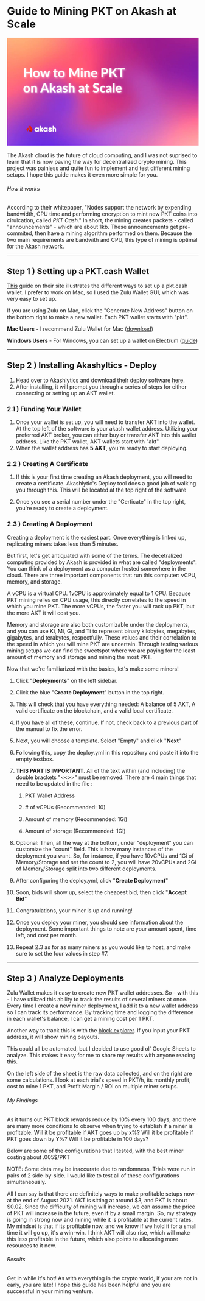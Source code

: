 # Guide to Mining PKT on Akash at Scale

[![Guide to Mining PKT on Akash at Scale](/docs/pkt-mining.jpg)](https://www.youtube.com/watch?v=GBXEzDu5JYE "Put hover text here!")


The Akash cloud is the future of cloud computing, and I was not suprised to learn that it is now paving the way for decentralized crypto mining. This project was painless and quite fun to implement and test different mining setups. I hope this guide makes it even more simple for you.

###### How it works

According to their whitepaper, "Nodes support the network by expending bandwidth, CPU time and performing encryption to mint new PKT coins into cirulcation, called *PKT Cash*." In short, the mining creates packets - called "announcements" - which are about 1kb. These announcements get pre-commited, then have a mining algorithm performed on them. Because the two main requirements are bandwith and CPU, this type of mining is optimal for the Akash network. 




---

## Step 1 ) Setting up a PKT.cash Wallet

[This](https://pkt.cash/wallet/#setup) guide on their site illustrates the different ways to set up a pkt.cash wallet. I prefer to work on Mac, so I used the Zulu Wallet GUI, which was very easy to set up. 

If you are using Zulu on Mac, click the "Generate New Address" button on the bottom right to make a new wallet. Each PKT wallet starts with "pkt".

**Mac Users** - I recommend Zulu Wallet for Mac ([download](https://github.com/artrepreneur/Zulu/releases))

**Windows Users** - For Windows, you can set up a wallet on Electrum ([guide](https://docs.pkt.cash/en/latest/electrum/#windows))



***

## Step 2 ) Installing Akashyltics - Deploy

1. Head over to Akashlytics and download their deploy software [here](https://akashlytics.com/deploy).
2. After installing, it will prompt you through a series of steps for either connecting or setting up an AKT wallet.

### 2.1 ) Funding Your Wallet

1. Once your wallet is set up, you will need to transfer AKT into the wallet. At the top left of the software is your akash wallet address. Utilizing your preferred AKT broker, you can either buy or transfer AKT into this wallet address. Like the PKT wallet, AKT wallets start with "akt"
2. When the wallet address has **5 AKT**, you're ready to start deploying.

### 2.2 ) Creating A Certificate

1. If this is your first time creating an Akash deployment, you will need to create a certificate. Akashlytic's Deploy tool does a good job of walking you through this. This will be located at the top right of the software

2. Once you see a serial number under the "Certicate" in the top right, you're ready to create a deployment.


### 2.3 )  Creating A Deployment

Creating a deployment is the easiest part. Once everything is linked up, replicating miners takes less than 5 minutes. 

But first, let's get antiquated with some of the terms. The decetralized computing provided by Akash is provided in what are called "deployments". You can think of a deployment as a computer hosted somewhere in the cloud. There are three important components that run this computer: vCPU, memory, and storage. 

A vCPU is a virtual CPU. 1vCPU is approximately equal to 1 CPU. Because PKT mining relies on CPU usage, this directly correlates to the speed in which you mine PKT. The more vCPUs, the faster you will rack up PKT, but the more AKT it will cost you.

Memory and storage are also both customizable under the deployments, and you can use Ki, Mi, Gi, and Ti to represent binary kilobytes, megabytes, gigabytes, and terabytes, respectfully.  These values and their correlation to the speed in which you will mine PKT are uncertain. Through testing various mining setups we can find the sweetspot where we are paying for the least amount of memory and storage and mining the most PKT.

Now that we're familiarized with the basics, let's make some miners!

1. Click "**Deployments**" on the left sidebar. 

2. Click the blue "**Create Deployment**" button in the top right.

3. This will check that you have everything needed: A balance of 5 AKT, A valid certificate on the blockchain, and a valid local certificate.

4. If you have all of these, continue. If not, check back to a previous part of the manual to fix the error.

5. Next, you will choose a template. Select "Empty" and click "**Next**"

6. Following this, copy the deploy.yml in this repository and paste it into the empty textbox. 

7. **THIS PART IS IMPORTANT**. All of the text within (and including) the double brackets "<<>>" must be removed. There are 4 main things that need to be updated in the file :

     1. PKT Wallet Address

     2. \# of vCPUs (Recommended: 10) 

     3. Amount of memory (Recommended: 1Gi)

     4. Amount of storage (Recommended: 1Gi)


8. Optional: Then, all the way at the bottom, under "deployment" you can customize the "count" field. This is how many instances of the deployment you want. So, for instance, if you have 10vCPUs and 1Gi of Memory/Storage and set the count to 2, you will have 20vCPUs and 2Gi of Memory/Storage split into two different deployments.

9. After configuring the deploy.yml, click "**Create Deployment**"

10. Soon, bids will show up, select the cheapest bid, then click "**Accept Bid**" 

11. Congratulations, your miner is up and running! 

12. Once you deploy your miner, you should see information about the deployment. Some important things to note are your amount spent, time left, and cost per month.

13. Repeat 2.3 as for as many miners as you would like to host, and make sure to set the four values in step #7. 

      

***

## Step 3 ) Analyze Deployments

Zulu Wallet makes it easy to create new PKT wallet addresses. So - with this - I have utilized this ability to track the results of several miners at once. Every time I create a new miner deployment, I add it to a new wallet address so I can track its performance. By tracking time and logging the difference in each wallet's balance, I can get a mining cost per 1 PKT. 

Another way to track this is with the [block explorer](https://explorer.pkt.cash/). If you input your PKT address, it will show mining payouts. 

This could all be automated, but I decided to use good ol' Google Sheets to analyze. This makes it easy for me to share my results with anyone reading this. 

On the left side of the sheet is the raw data collected, and on the right are some calculations. I look at each trial's speed in PKT/h, its monthly profit, cost to mine 1 PKT, and Profit Margin / ROI on multiple miner setups. 


###### My Findings

As it turns out PKT block rewards reduce by 10% every 100 days, and there are many more conditions to observe when trying to establish if a miner is profitable. Will it be profitable if AKT goes up by x%? Will it be profitable if PKT goes down by Y%? Will it be profitable in 100 days?

Below are some of the configurations that I tested, with the best miner costing about .005$/PKT 

NOTE: Some data may be inaccurate due to randomness. Trials were run in pairs of 2 side-by-side. I would like to test all of these configurations simultaneously.

All I can say is that there are definitely ways to make profitable setups now - at the end of August 2021. AKT is sitting at around $3, and PKT is about $0.02. Since the difficulty of mining will increase, we can assume the price of PKT will increase in the future, even if by a small margin. So, my strategy is going in strong now and mining while it is profitable at the current rates. My mindset is that if its profitable now, and we know if we hold it for a small time it will go up, it's a win-win. I think AKT will also rise, which will make this less profitable in the future, which also points to allocating more resources to it now.

###### Results

Get in while it's hot! As with everything in the crypto world, if your are not in early, you are late! I hope this guide has been helpful and you are successful in your mining venture.



